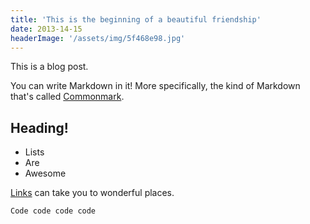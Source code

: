 ```yaml
---
title: 'This is the beginning of a beautiful friendship'
date: 2013-14-15
headerImage: '/assets/img/5f468e98.jpg'
---
```

This is a blog post.

You can write Markdown in it! More specifically, the kind of Markdown that's called [Commonmark](http://commonmark.org/).

## Heading!
- Lists
- Are
- Awesome

[Links](https://www.youtube.com/watch?v=dQw4w9WgXcQ) can take you to wonderful places.

`Code code code code`


